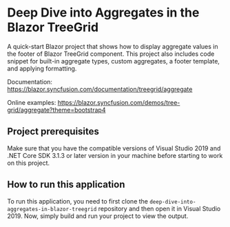 # Deep Dive into Aggregates in the Blazor TreeGrid
A quick-start Blazor project that shows how to display aggregate values in the footer of Blazor TreeGrid component. This project also includes code snippet for built-in aggregate types, custom aggregates, a footer template, and applying formatting.

Documentation: https://blazor.syncfusion.com/documentation/treegrid/aggregate

Online examples: https://blazor.syncfusion.com/demos/tree-grid/aggregate?theme=bootstrap4

## Project prerequisites
Make sure that you have the compatible versions of Visual Studio 2019 and .NET Core SDK 3.1.3 or later version in your machine before starting to work on this project.

## How to run this application
To run this application, you need to first clone the `deep-dive-into-aggregates-in-blazor-treegrid` repository and then open it in Visual Studio 2019. Now, simply build and run your project to view the output.

